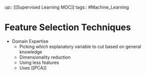 up:: [[Supervised Learning MOC]]
tags:: #Machine_Learning 
# Feature Selection Techniques
- Domain Expertise
	- Picking which explanatory variable to cut based on general knowledge
	-  Dimensionality reduction
	- Using less features
	- Uses [[PCA]]